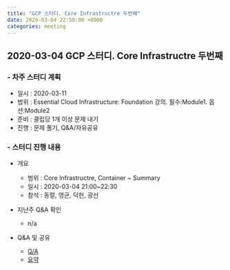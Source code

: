 ```yaml
---
title: "GCP 스터디. Core Infrastructre 두번째"
date: 2020-03-04 22:50:00 +0900
categories: meeting
---
```


## 2020-03-04 GCP 스터디. Core Infrastructre 두번째

### - 차주 스터디 계획
  - 일시 : 2020-03-11
  - 범위 : Essential Cloud Infrastructure: Foundation 강의. 필수:Module1. 옵션:Module2
  - 준비 : 클립당 1개 이상 문제 내기
  - 진행 : 문제 풀기, Q&A/자유공유

### - 스터디 진행 내용

- 개요
  - 범위 : Core Infrastructre, Container ~ Summary
  - 일시 : 2020-03-04 21:00~22:30
  - 참석 : 동렬, 영균, 덕헌, 광선

- 지난주 Q&A 확인
  - n/a

- Q&A 및 공유
  - [Q/A](https://github.com/bda-study/bda-study.github.io/blob/master/contents/2020-03-04-QnA_GCP_Fundamentals_Core_Infrastructure_002.md)
  - [요약](https://github.com/bda-study/bda-study.github.io/blob/master/contents/2020-03-04-Summary_GCP_Fundamentals_Core_Infrastructure_002.md)
